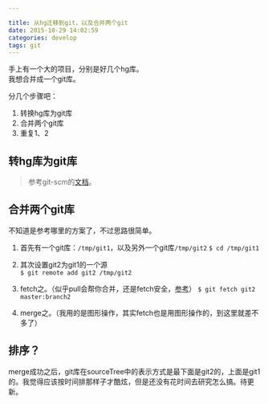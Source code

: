 ```yaml
---

title: 从hg迁移到git，以及合并两个git
date: 2015-10-29 14:02:59
categories: develop
tags: git
---
```


手上有一个大的项目，分别是好几个hg库。  
我想合并成一个git库。  
<!--more-->

分几个步骤吧：  

1. 转换hg库为git库  
2. 合并两个git库
3. 重复1、2

## 转hg库为git库
 > 参考git-scm的[文档](https://git-scm.com/book/zh/v2/Git-%E4%B8%8E%E5%85%B6%E4%BB%96%E7%B3%BB%E7%BB%9F-%E8%BF%81%E7%A7%BB%E5%88%B0-Git#Mercurial)。  


## 合并两个git库
不知道是参考哪里的方案了，不过思路很简单。  

1. 首先有一个git库：`/tmp/git1`，以及另外一个git库`/tmp/git2`
  `$ cd /tmp/git1  `

2. 其次设置git2为git1的一个源  
  `$ git remote add git2 /tmp/git2`

3. fetch之。（似乎pull会帮你合并，还是fetch安全，[参考](http://longair.net/blog/2009/04/16/git-fetch-and-merge/)）
  `$ git fetch git2 master:branch2  `

4. merge之。（我用的是图形操作，其实fetch也是用图形操作的，到这里就差不多了）

## 排序？
merge成功之后，git库在sourceTree中的表示方式是最下面是git2的，上面是git1的。我觉得应该按时间排那样子才酷炫，但是还没有花时间去研究怎么搞。待更新。
